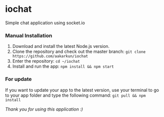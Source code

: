 # iochat
Simple chat application using socket.io


### Manual Installation
1. Download and install the latest Node.js version.
2. Clone the repository and check out the master branch: `git clone https://github.com/aakarkun/iochat`
3. Enter the repository: `cd ~/iochat`
4. Install and run the app: `npm install && npm start`

### For update
If you want to update your app to the latest version, use your terminal to go to your app folder and type the following command:
`git pull && npm install` 

*Thank you for using this application :)*
